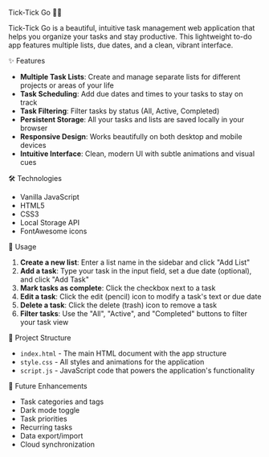 Tick-Tick Go 📝✨

Tick-Tick Go is a beautiful, intuitive task management web application that helps you organize your tasks and stay productive. This lightweight to-do app features multiple lists, due dates, and a clean, vibrant interface.

✨ Features

- **Multiple Task Lists**: Create and manage separate lists for different projects or areas of your life
- **Task Scheduling**: Add due dates and times to your tasks to stay on track
- **Task Filtering**: Filter tasks by status (All, Active, Completed)
- **Persistent Storage**: All your tasks and lists are saved locally in your browser
- **Responsive Design**: Works beautifully on both desktop and mobile devices
- **Intuitive Interface**: Clean, modern UI with subtle animations and visual cues

🛠️ Technologies

- Vanilla JavaScript
- HTML5
- CSS3
- Local Storage API
- FontAwesome icons

📱 Usage

1. **Create a new list**: Enter a list name in the sidebar and click "Add List"
2. **Add a task**: Type your task in the input field, set a due date (optional), and click "Add Task"
3. **Mark tasks as complete**: Click the checkbox next to a task
4. **Edit a task**: Click the edit (pencil) icon to modify a task's text or due date
5. **Delete a task**: Click the delete (trash) icon to remove a task
6. **Filter tasks**: Use the "All", "Active", and "Completed" buttons to filter your task view

📝 Project Structure

- `index.html` - The main HTML document with the app structure
- `style.css` - All styles and animations for the application
- `script.js` - JavaScript code that powers the application's functionality

🔮 Future Enhancements

- Task categories and tags
- Dark mode toggle
- Task priorities
- Recurring tasks
- Data export/import
- Cloud synchronization


